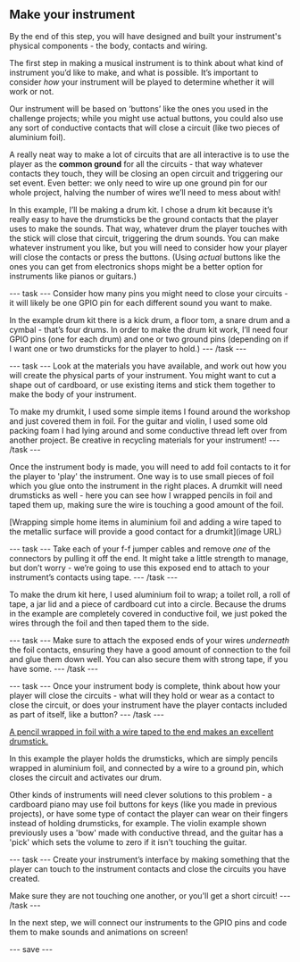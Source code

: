 ## Make your instrument

By the end of this step, you will have designed and built your instrument's physical components - the body, contacts and wiring. 

The first step in making a musical instrument is to think about what kind of instrument you’d like to make, and what is possible. It’s important to consider *how* your instrument will be played to determine whether it will work or not.

Our instrument will be based on ‘buttons’ like the ones you used in the challenge projects; while you might use actual buttons, you could also use any sort of conductive contacts that will close a circuit (like two pieces of aluminium foil). 

A really neat way to make a lot of circuits that are all interactive is to use the player as the **common ground** for all the circuits - that way whatever contacts they touch, they will be closing an open circuit and triggering our set event. Even better: we only need to wire up one ground pin for our whole project, halving the number of wires we’ll need to mess about with!

In this example, I’ll be making a drum kit. I chose a drum kit because it’s really easy to have the drumsticks be the ground contacts that the player uses to make the sounds. That way, whatever drum the player touches with the stick will close that circuit, triggering the drum sounds. You can make whatever instrument you like, but you will need to consider how your player will close the contacts or press the buttons. (Using *actual* buttons like the ones you can get from electronics shops might be a better option for instruments like pianos or guitars.)

--- task ---
Consider how many pins you might need to close your circuits - it will likely be one GPIO pin for each different sound you want to make.

In the example drum kit there is a kick drum, a floor tom, a snare drum and a cymbal - that’s four drums. In order to make the drum kit work, I’ll need four GPIO pins (one for each drum) and one or two ground pins (depending on if I want one or two drumsticks for the player to hold.) 
--- /task ---

--- task ---
Look at the materials you have available, and work out how you will create the physical parts of your instrument. You might want to cut a shape out of cardboard, or use existing items and stick them together to make the body of your instrument. 

To make my drumkit, I used some simple items I found around the workshop and just covered them in foil. For the guitar and violin, I used some old packing foam I had lying around and some conductive thread left over from another project. Be creative in recycling materials for your instrument!
--- /task ---

Once the instrument body is made, you will need to add foil contacts to it for the player to 'play' the instrument. One way is to use small pieces of foil which you glue onto the instrument in the right places. A drumkit will need drumsticks as well - here you can see how I wrapped pencils in foil and taped them up, making sure the wire is touching a good amount of the foil.

[Wrapping simple home items in aluminium foil and adding a wire taped to the metallic surface will provide a good contact for a drumkit](image URL)

--- task ---
Take each of your f-f jumper cables and remove *one* of the connectors by pulling it off the end. It might take a little strength to manage, but don’t worry - we’re going to use this exposed end to attach to your instrument’s contacts using tape. 
--- /task ---

To make the drum kit here, I used aluminium foil to wrap; a toilet roll, a roll of tape, a jar lid and a piece of cardboard cut into a circle. Because the drums in the example are completely covered in conductive foil, we just poked the wires through the foil and then taped them to the side. 

--- task ---
Make sure to attach the exposed ends of your wires *underneath* the foil contacts, ensuring they have a good amount of connection to the foil and glue them down well. You can also secure them with strong tape, if you have some.
--- /task ---

--- task ---
Once your instrument body is complete, think about how your player will close the circuits - what will they hold or wear as a contact to close the circuit, or does your instrument have the player contacts included as part of itself, like a button? 
--- /task ---

[A pencil wrapped in foil with a wire taped to the end makes an excellent drumstick.](imageURL)

In this example the player holds the drumsticks, which are simply pencils wrapped in aluminium foil, and connected by a wire to a ground pin, which closes the circuit and activates our drum. 

Other kinds of instruments will need clever solutions to this problem - a cardboard piano may use foil buttons for keys (like you made in previous projects), or have some type of contact the player can wear on their fingers instead of holding drumsticks, for example. The violin example shown previously uses a 'bow' made with conductive thread, and the guitar has a 'pick' which sets the volume to zero if it isn't touching the guitar.

--- task ---
Create your instrument’s interface by making something that the player can touch to the instrument contacts and close the circuits you have created.

Make sure they are not touching one another, or you'll get a short circuit!
--- /task ---

In the next step, we will connect our instruments to the GPIO pins and code them to make sounds and animations on screen!

--- save ---